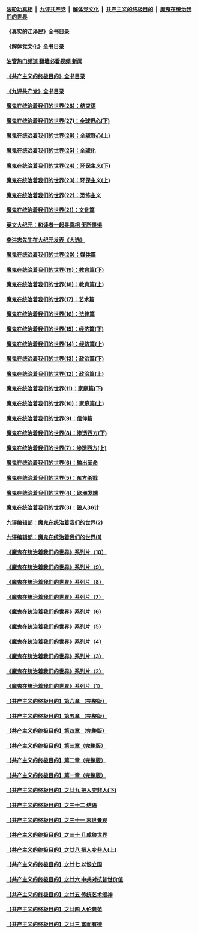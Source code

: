 ####  [法轮功真相](../../../../basic/blob/master/README.md?t=08121731) &nbsp;|&nbsp; [九评共产党](../../../../9ping.md/blob/master/README.md?t=08121731) &nbsp;|&nbsp; [解体党文化](../../../../jtdwh.md/blob/master/README.md?t=08121731)  &nbsp;|&nbsp; [共产主义的终极目的](../../../../gczydzjmd.md/blob/master/README.md?t=08121731) &nbsp;|&nbsp; [魔鬼在统治我们的世界](../../../../mgztzwmdsj.md/blob/master/README.md?t=08121731) 

#### [《真实的江泽民》全书目录](../pages/nsc422/n13721399.md?t=08121731) 

#### [《解体党文化》全书目录](../pages/nsc422/n13721157.md?t=08121731) 

#### [油管热门频道 翻墙必看视频 新闻](http://45.76.130.85:81/youtube.html?08121731)

#### [《共产主义的终极目的》全书目录](../pages/nsc422/n13721048.md?t=08121731) 

#### [《九评共产党》全书目录](../pages/nsc422/n13708085.md?t=08121731) 

#### [魔鬼在统治着我们的世界(28)：结束语](../pages/nsc422/n10936246.md?t=08121731) 

#### [魔鬼在统治着我们的世界(27)：全球野心(下)](../pages/nsc422/n10928319.md?t=08121731) 

#### [魔鬼在统治着我们的世界(26)：全球野心(上)](../pages/nsc422/n10900318.md?t=08121731) 

#### [魔鬼在统治着我们的世界(25)：全球化](../pages/nsc422/n10788205.md?t=08121731) 

#### [魔鬼在统治着我们的世界(24)：环保主义(下)](../pages/nsc422/n10695307.md?t=08121731) 

#### [魔鬼在统治着我们的世界(23)：环保主义(上)](../pages/nsc422/n10688613.md?t=08121731) 

#### [魔鬼在统治着我们的世界(22)：恐怖主义](../pages/nsc422/n10614727.md?t=08121731) 

#### [魔鬼在统治着我们的世界(21)：文化篇](../pages/nsc422/n10597706.md?t=08121731) 

#### [英文大纪元：和读者一起寻真相 无所畏惧](../pages/nsc422/n12542027.md?t=08121731) 

#### [李洪志先生在大纪元发表《大选》](../pages/nsc422/n12534746.md?t=08121731) 

#### [魔鬼在统治着我们的世界(20)：媒体篇](../pages/nsc422/n10586579.md?t=08121731) 

#### [魔鬼在统治着我们的世界(19)：教育篇(下)](../pages/nsc422/n10564808.md?t=08121731) 

#### [魔鬼在统治着我们的世界(18)：教育篇(上)](../pages/nsc422/n10526970.md?t=08121731) 

#### [魔鬼在统治着我们的世界(17)：艺术篇](../pages/nsc422/n10499093.md?t=08121731) 

#### [魔鬼在统治着我们的世界(16)：法律篇](../pages/nsc422/n10485969.md?t=08121731) 

#### [魔鬼在统治着我们的世界(15)：经济篇(下)](../pages/nsc422/n10469975.md?t=08121731) 

#### [魔鬼在统治着我们的世界(14)：经济篇(上)](../pages/nsc422/n10457370.md?t=08121731) 

#### [魔鬼在统治着我们的世界(13)：政治篇(下)](../pages/nsc422/n10448270.md?t=08121731) 

#### [魔鬼在统治着我们的世界(12)：政治篇(上)](../pages/nsc422/n10444576.md?t=08121731) 

#### [魔鬼在统治着我们的世界(11)：家庭篇(下)](../pages/nsc422/n10440961.md?t=08121731) 

#### [魔鬼在统治着我们的世界(10)：家庭篇(上)](../pages/nsc422/n10435448.md?t=08121731) 

#### [魔鬼在统治着我们的世界(9)：信仰篇](../pages/nsc422/n10432159.md?t=08121731) 

#### [魔鬼在统治着我们的世界(8)：渗透西方(下)](../pages/nsc422/n10429603.md?t=08121731) 

#### [魔鬼在统治着我们的世界(7)：渗透西方(上)](../pages/nsc422/n10426013.md?t=08121731) 

#### [魔鬼在统治着我们的世界(6)：输出革命](../pages/nsc422/n10421536.md?t=08121731) 

#### [魔鬼在统治着我们的世界(5)：东方杀戮](../pages/nsc422/n10417707.md?t=08121731) 

#### [魔鬼在统治着我们的世界(4)：欧洲发端](../pages/nsc422/n10414890.md?t=08121731) 

#### [魔鬼在统治着我们的世界(3)：毁人36计](../pages/nsc422/n10411583.md?t=08121731) 

#### [九评编辑部：魔鬼在统治着我们的世界(2)](../pages/nsc422/n10410036.md?t=08121731) 

#### [九评编辑部：魔鬼在统治着我们的世界(1)](../pages/nsc422/n10406825.md?t=08121731) 

#### [《魔鬼在统治着我们的世界》系列片（10）](../pages/nsc422/n12292670.md?t=08121731) 

#### [《魔鬼在统治着我们的世界》系列片（9）](../pages/nsc422/n12290859.md?t=08121731) 

#### [《魔鬼在统治着我们的世界》系列片（8）](../pages/nsc422/n12287445.md?t=08121731) 

#### [《魔鬼在统治着我们的世界》系列片（7）](../pages/nsc422/n12283425.md?t=08121731) 

#### [《魔鬼在统治着我们的世界》系列片（6）](../pages/nsc422/n12282314.md?t=08121731) 

#### [《魔鬼在统治着我们的世界》系列片（5）](../pages/nsc422/n12281419.md?t=08121731) 

#### [《魔鬼在统治着我们的世界》系列片（4）](../pages/nsc422/n12274024.md?t=08121731) 

#### [《魔鬼在统治着我们的世界》系列片（3）](../pages/nsc422/n12271322.md?t=08121731) 

#### [《魔鬼在统治着我们的世界》系列片（2）](../pages/nsc422/n12269049.md?t=08121731) 

#### [《魔鬼在统治着我们的世界》系列片（1）](../pages/nsc422/n12267575.md?t=08121731) 

#### [【共产主义的终极目的】第六章 （完整版）](../pages/nsc422/n11428913.md?t=08121731) 

#### [【共产主义的终极目的】第五章 （完整版）](../pages/nsc422/n11428912.md?t=08121731) 

#### [【共产主义的终极目的】第四章 （完整版）](../pages/nsc422/n11428907.md?t=08121731) 

#### [【共产主义的终极目的】第三章（完整版）](../pages/nsc422/n11428848.md?t=08121731) 

#### [【共产主义的终极目的】第二章（完整版）](../pages/nsc422/n11428831.md?t=08121731) 

#### [【共产主义的终极目的】第一章（完整版）](../pages/nsc422/n11417651.md?t=08121731) 

#### [【共产主义的终极目的】之廿九 把人变非人(下)](../pages/nsc422/n11344140.md?t=08121731) 

#### [【共产主义的终极目的】之三十二 结语](../pages/nsc422/n11360535.md?t=08121731) 

#### [【共产主义的终极目的】之三十一 末世景观](../pages/nsc422/n11351129.md?t=08121731) 

#### [【共产主义的终极目的】之三十 几成狼世界](../pages/nsc422/n11348280.md?t=08121731) 

#### [【共产主义的终极目的】之廿八 把人变非人(上)](../pages/nsc422/n11340492.md?t=08121731) 

#### [【共产主义的终极目的】之廿七 以恨立国](../pages/nsc422/n11336944.md?t=08121731) 

#### [【共产主义的终极目的】之廿六 中共对抗普世价值](../pages/nsc422/n11324785.md?t=08121731) 

#### [【共产主义的终极目的】之廿五 传统艺术颂神](../pages/nsc422/n11296396.md?t=08121731) 

#### [【共产主义的终极目的】之廿四 人伦典范](../pages/nsc422/n11296397.md?t=08121731) 

#### [【共产主义的终极目的】之廿三 富而有德](../pages/nsc422/n11283598.md?t=08121731) 

<img src='http://gfw-breaker.win/goodnews/indexes/nsc422.md' width='0px' height='0px'/>
